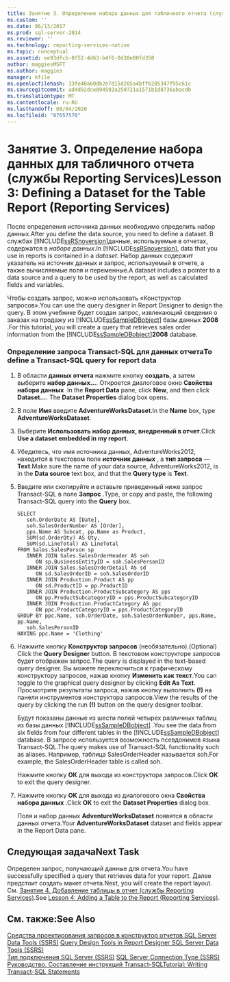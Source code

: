 ```yaml
---
title: Занятие 3. Определение набора данных для табличного отчета (службы Reporting Services) | Документы Майкрософт
ms.custom: ''
ms.date: 06/13/2017
ms.prod: sql-server-2014
ms.reviewer: ''
ms.technology: reporting-services-native
ms.topic: conceptual
ms.assetid: ee93dfcb-8f52-4d63-b4f6-0d38e00fd350
author: maggiesMSFT
ms.author: maggies
manager: kfile
ms.openlocfilehash: 33fe48a60db2e7d15d205a4bff6205347f95c61c
ms.sourcegitcommit: ad4d92dce894592a259721a1571b1d8736abacdb
ms.translationtype: MT
ms.contentlocale: ru-RU
ms.lasthandoff: 08/04/2020
ms.locfileid: "87657570"
---
```

# <a name="lesson-3-defining-a-dataset-for-the-table-report-reporting-services"></a><span data-ttu-id="314b7-102">Занятие 3. Определение набора данных для табличного отчета (службы Reporting Services)</span><span class="sxs-lookup"><span data-stu-id="314b7-102">Lesson 3: Defining a Dataset for the Table Report (Reporting Services)</span></span>
  <span data-ttu-id="314b7-103">После определения источника данных необходимо определить набор данных.</span><span class="sxs-lookup"><span data-stu-id="314b7-103">After you define the data source, you need to define a dataset.</span></span> <span data-ttu-id="314b7-104">В службах [!INCLUDE[ssRSnoversion](../includes/ssrsnoversion-md.md)]данные, используемые в отчетах, содержатся в *наборе данных*.</span><span class="sxs-lookup"><span data-stu-id="314b7-104">In [!INCLUDE[ssRSnoversion](../includes/ssrsnoversion-md.md)], data that you use in reports is contained in a *dataset*.</span></span> <span data-ttu-id="314b7-105">Набор данных содержит указатель на источник данных и запрос, используемый в отчете, а также вычисляемые поля и переменные.</span><span class="sxs-lookup"><span data-stu-id="314b7-105">A dataset includes a pointer to a data source and a query to be used by the report, as well as calculated fields and variables.</span></span>  
  
 <span data-ttu-id="314b7-106">Чтобы создать запрос, можно использовать «Конструктор запросов».</span><span class="sxs-lookup"><span data-stu-id="314b7-106">You can use the query designer in Report Designer to design the query.</span></span> <span data-ttu-id="314b7-107">В этом учебнике будет создан запрос, извлекающий сведения о заказах на продажу из [!INCLUDE[ssSampleDBobject](../includes/sssampledbobject-md.md)] базы данных **2008** .</span><span class="sxs-lookup"><span data-stu-id="314b7-107">For this tutorial, you will create a query that retrieves sales order information from the [!INCLUDE[ssSampleDBobject](../includes/sssampledbobject-md.md)]**2008** database.</span></span>  
  
### <a name="to-define-a-transact-sql-query-for-report-data"></a><span data-ttu-id="314b7-108">Определение запроса Transact-SQL для данных отчета</span><span class="sxs-lookup"><span data-stu-id="314b7-108">To define a Transact-SQL query for report data</span></span>  
  
1.  <span data-ttu-id="314b7-109">В области **данных отчета** нажмите кнопку **создать**, а затем выберите **набор данных...**. Откроется диалоговое окно **Свойства набора данных** .</span><span class="sxs-lookup"><span data-stu-id="314b7-109">In the **Report Data** pane, click **New**, and then click **Dataset...**. The **Dataset Properties** dialog box opens.</span></span>  
  
2.  <span data-ttu-id="314b7-110">В поле **Имя** введите **AdventureWorksDataset**.</span><span class="sxs-lookup"><span data-stu-id="314b7-110">In the **Name** box, type **AdventureWorksDataset**.</span></span>  
  
3.  <span data-ttu-id="314b7-111">Выберите **Использовать набор данных, внедренный в отчет**.</span><span class="sxs-lookup"><span data-stu-id="314b7-111">Click **Use a dataset embedded in my report**.</span></span>  
  
4.  <span data-ttu-id="314b7-112">Убедитесь, что имя источника данных, AdventureWorks2012, находится в текстовом поле **источник данных** , а **тип запроса** — **Text**.</span><span class="sxs-lookup"><span data-stu-id="314b7-112">Make sure the name of your data source, AdventureWorks2012, is in the **Data source** text box, and that the **Query type** is **Text**.</span></span>  
  
5.  <span data-ttu-id="314b7-113">Введите или скопируйте и вставьте приведенный ниже запрос Transact-SQL в поле **Запрос** .</span><span class="sxs-lookup"><span data-stu-id="314b7-113">Type, or copy and paste, the following Transact-SQL query into the **Query** box.</span></span>  
  
    ```  
    SELECT   
       soh.OrderDate AS [Date],   
       soh.SalesOrderNumber AS [Order],   
       pps.Name AS Subcat, pp.Name as Product,    
       SUM(sd.OrderQty) AS Qty,  
       SUM(sd.LineTotal) AS LineTotal  
    FROM Sales.SalesPerson sp   
       INNER JOIN Sales.SalesOrderHeader AS soh   
          ON sp.BusinessEntityID = soh.SalesPersonID  
       INNER JOIN Sales.SalesOrderDetail AS sd   
          ON sd.SalesOrderID = soh.SalesOrderID  
       INNER JOIN Production.Product AS pp   
          ON sd.ProductID = pp.ProductID  
       INNER JOIN Production.ProductSubcategory AS pps   
          ON pp.ProductSubcategoryID = pps.ProductSubcategoryID  
       INNER JOIN Production.ProductCategory AS ppc   
          ON ppc.ProductCategoryID = pps.ProductCategoryID  
    GROUP BY ppc.Name, soh.OrderDate, soh.SalesOrderNumber, pps.Name, pp.Name,   
       soh.SalesPersonID  
    HAVING ppc.Name = 'Clothing'  
    ```  
  
6.  <span data-ttu-id="314b7-114">Нажмите кнопку **Конструктор запросов** (необязательно).</span><span class="sxs-lookup"><span data-stu-id="314b7-114">(Optional) Click the **Query Designer** button.</span></span> <span data-ttu-id="314b7-115">В текстовом конструкторе запросов будет отображен запрос.</span><span class="sxs-lookup"><span data-stu-id="314b7-115">The query is displayed in the text-based query designer.</span></span> <span data-ttu-id="314b7-116">Вы можете переключиться к графическому конструктору запросов, нажав кнопку **Изменить как текст**.</span><span class="sxs-lookup"><span data-stu-id="314b7-116">You can toggle to the graphical query designer by clicking **Edit As Text**.</span></span> <span data-ttu-id="314b7-117">Просмотрите результаты запроса, нажав кнопку выполнить **(!)** на панели инструментов конструктора запросов.</span><span class="sxs-lookup"><span data-stu-id="314b7-117">View the results of the query by clicking the run **(!)** button on the query designer toolbar.</span></span>  
  
     <span data-ttu-id="314b7-118">Будут показаны данные из шести полей четырех различных таблиц из базы данных [!INCLUDE[ssSampleDBobject](../includes/sssampledbobject-md.md)] .</span><span class="sxs-lookup"><span data-stu-id="314b7-118">You see the data from six fields from four different tables in the [!INCLUDE[ssSampleDBobject](../includes/sssampledbobject-md.md)] database.</span></span> <span data-ttu-id="314b7-119">В запросе используется возможность псевдонимов языка Transact-SQL.</span><span class="sxs-lookup"><span data-stu-id="314b7-119">The query makes use of Transact-SQL functionality such as aliases.</span></span> <span data-ttu-id="314b7-120">Например, таблица SalesOrderHeader называется soh.</span><span class="sxs-lookup"><span data-stu-id="314b7-120">For example, the SalesOrderHeader table is called soh.</span></span>  
  
     <span data-ttu-id="314b7-121">Нажмите кнопку **ОК** для выхода из конструктора запросов.</span><span class="sxs-lookup"><span data-stu-id="314b7-121">Click **OK** to exit the query designer.</span></span>  
  
7.  <span data-ttu-id="314b7-122">Нажмите кнопку **ОК** для выхода из диалогового окна **Свойства набора данных** .</span><span class="sxs-lookup"><span data-stu-id="314b7-122">Click **OK** to exit the **Dataset Properties** dialog box.</span></span>  
  
     <span data-ttu-id="314b7-123">Поля и набор данных **AdventureWorksDataset** появятся в области данных отчета.</span><span class="sxs-lookup"><span data-stu-id="314b7-123">Your **AdventureWorksDataset** dataset and fields appear in the Report Data pane.</span></span>  
  
## <a name="next-task"></a><span data-ttu-id="314b7-124">Следующая задача</span><span class="sxs-lookup"><span data-stu-id="314b7-124">Next Task</span></span>  
 <span data-ttu-id="314b7-125">Определен запрос, получающий данные для отчета.</span><span class="sxs-lookup"><span data-stu-id="314b7-125">You have successfully specified a query that retrieves data for your report.</span></span> <span data-ttu-id="314b7-126">Далее предстоит создать макет отчета.</span><span class="sxs-lookup"><span data-stu-id="314b7-126">Next, you will create the report layout.</span></span> <span data-ttu-id="314b7-127">См. [Занятие 4. Добавление таблицы в отчет (службы Reporting Services)](lesson-4-adding-a-table-to-the-report-reporting-services.md).</span><span class="sxs-lookup"><span data-stu-id="314b7-127">See [Lesson 4: Adding a Table to the Report &#40;Reporting Services&#41;](lesson-4-adding-a-table-to-the-report-reporting-services.md).</span></span>  
  
## <a name="see-also"></a><span data-ttu-id="314b7-128">См. также:</span><span class="sxs-lookup"><span data-stu-id="314b7-128">See Also</span></span>  
 <span data-ttu-id="314b7-129">[Средства проектирования запросов в конструктор отчетов SQL Server Data Tools &#40;SSRS&#41;](report-data/query-design-tools-ssrs.md) </span><span class="sxs-lookup"><span data-stu-id="314b7-129">[Query Design Tools in Report Designer SQL Server Data Tools &#40;SSRS&#41;](report-data/query-design-tools-ssrs.md) </span></span>  
 <span data-ttu-id="314b7-130">[Тип подключения SQL Server &#40;SSRS&#41;](report-data/sql-server-connection-type-ssrs.md) </span><span class="sxs-lookup"><span data-stu-id="314b7-130">[SQL Server Connection Type &#40;SSRS&#41;](report-data/sql-server-connection-type-ssrs.md) </span></span>  
 [<span data-ttu-id="314b7-131">Руководство. Составление инструкций Transact-SQL</span><span class="sxs-lookup"><span data-stu-id="314b7-131">Tutorial: Writing Transact-SQL Statements</span></span>](../t-sql/tutorial-writing-transact-sql-statements.md)  
  
  
